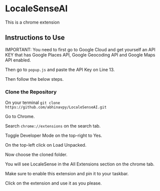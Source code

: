 # LocaleSenseAI
This is a chrome extension

## Instructions to Use
IMPORTANT: You need to first go to Google Cloud and get yourself an API KEY that has Google Places API, Google Geocoding API and Google Maps API enabled.

Then go to `popup.js` and paste the API Key on Line 13.

Then follow the below steps.

### Clone the Repository
On your terminal
`git clone https://github.com/abhinavpy/LocaleSenseAI.git`

Go to Chrome.

Search `chrome://extensions` on the search tab.

Toggle Developer Mode on the top-right to Yes.

On the top-left click on Load Unpacked. 

Now choose the cloned folder.

You will see LocaleSense in the All Extensions section on the chrome tab.

Make sure to enable this extension and pin it to your taskbar.

Click on the extension and use it as you please.
